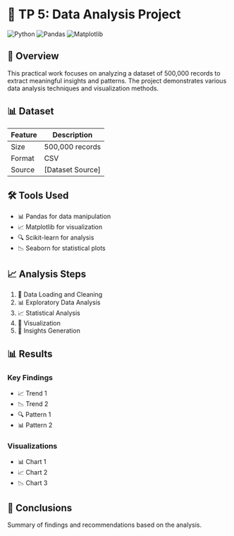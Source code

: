 # 🎯 TP 5: Data Analysis Project

![Python](https://img.shields.io/badge/Python-3.8+-blue.svg)
![Pandas](https://img.shields.io/badge/Pandas-1.3+-green.svg)
![Matplotlib](https://img.shields.io/badge/Matplotlib-3.4+-blue.svg)

## 📝 Overview

This practical work focuses on analyzing a dataset of 500,000 records to extract meaningful insights and patterns. The project demonstrates various data analysis techniques and visualization methods.

## 📊 Dataset

| Feature | Description      |
| ------- | ---------------- |
| Size    | 500,000 records  |
| Format  | CSV              |
| Source  | [Dataset Source] |

## 🛠️ Tools Used

- 📊 Pandas for data manipulation
- 📈 Matplotlib for visualization
- 🔍 Scikit-learn for analysis
- 📉 Seaborn for statistical plots

## 📈 Analysis Steps

1. 🔄 Data Loading and Cleaning
2. 📊 Exploratory Data Analysis
3. 📈 Statistical Analysis
4. 🎨 Visualization
5. 📝 Insights Generation

## 📊 Results

### Key Findings

- 📈 Trend 1
- 📉 Trend 2
- 🔍 Pattern 1
- 📊 Pattern 2

### Visualizations

- 📊 Chart 1
- 📈 Chart 2
- 📉 Chart 3

## 📝 Conclusions

Summary of findings and recommendations based on the analysis.
